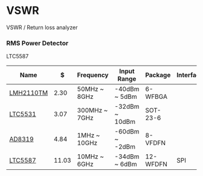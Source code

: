 # VSWR

VSWR / Return loss analyzer

### RMS Power Detector

LTC5587


| Name |  $   | Frequency | Input Range | Package | Interface |
| ---- | ---- | ---- | ---- | ---- | ---- |
| [LMH2110TM](http://www.digikey.com/short/tc024d) | 2.30  | 50MHz ~ 8GHz  | -40dBm ~ 5dBm  | 6-WFBGA  |
| [LTC5531](http://www.digikey.com/short/tc02f4)   | 3.07  | 300MHz ~ 7GHz | -32dBm ~ 10dBm | SOT-23-6 |
| [AD8319](http://www.digikey.com/short/tc02hf)    | 4.84  | 1MHz ~ 10GHz  | -60dBm ~ -2dBm | 8-VFDFN  |
| [LTC5587](http://www.digikey.com/short/tc02dt)   | 11.03 | 10MHz ~ 6GHz  | -34dBm ~ 6dBm  | 12-WFDFN | SPI |
  

### 
